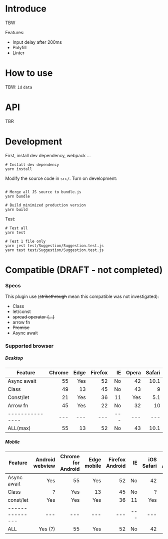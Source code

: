 # Introduce
TBW

Features:

* Input delay after 200ms
* Polyfill
* ~~Linter~~

# How to use
TBW:
`id`
`data`

# API
TBR

# Development
First, install dev dependency, webpack ...
```
# Install dev dependency
yarn install
```

Modify the source code in `src/`.
Turn on development:
```
```

```
# Merge all JS source to bundle.js
yarn bundle

# Build minimized production version
yarn build
```

Test:
```
# Test all
yarn test

# Test 1 file only
yarn jest test/Suggestion/Suggestion.test.js
yarn test test/Suggestion/Suggestion.test.js
```


# Compatible (DRAFT - not completed)
### Specs
This plugin use (~~strikethrough~~ mean this compatible was not investigated):

* Class
* let/const
* ~~spread operator {…}~~
* arrow fn
* ~~Promise~~
* Async await

### Supported browser
##### Desktop
| Feature       | Chrome | Edge	| Firefox | IE | Opera  | Safari |
| ------------- |-------:| ----:|   -----:| --:|  -----:| -----: |
| Async await   |55	     | Yes	| 52	  | No | 42		|  10.1  |
| Class         |49	     | 13	| 45	  | No | 43		|  9     |
| Const/let		|21		 | Yes	| 36	  | 11 | Yes	|  5.1	 |
| Arrow fn		|45		 | Yes	| 22	  | No | 32		|  10	 |
|---------------|---     |---   |---      |--- |---     |---     |
| ALL(max)      |55	     | 13	| 52	  | No | 43		|  10.1  |

##### Mobile
| Feature       | Android webview | Chrome for Android |  Edge mobile   |Firefox Android| IE    | iOS Safari | Opera Android |
| ------------- |-------:         | ----:              |   -----:       | --:           | -----:| -----:     |---:           |
| Async await   |Yes	          | 55	               |Yes             | 52            |No     | 42         |  10.1         |
| Class         |?	              | Yes	               |13	            | 45			|No		| ?			 |  9			 |
| const/let		|Yes              | Yes	               |Yes	            | 36			|11		| Yes		 |  Yes			 |
|---------------|---|---|---|---|---|---|---|
| ALL           |Yes (?)		  | 55	               |Yes             | 52            |No     | 42         |  10.1		 |



